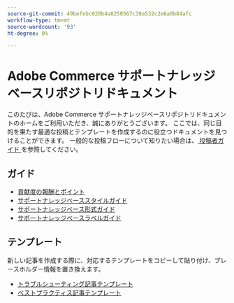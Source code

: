 ```yaml
---
source-git-commit: 49befebc020b4a8250567c38a532c2e6a9b84afc
workflow-type: tm+mt
source-wordcount: '93'
ht-degree: 0%

---
```

# Adobe Commerce サポートナレッジベースリポジトリドキュメント

このたびは、Adobe Commerce サポートナレッジベースリポジトリドキュメントのホームをご利用いただき、誠にありがとうございます。
ここでは、同じ目的を果たす最適な投稿とテンプレートを作成するのに役立つドキュメントを見つけることができます。
一般的な投稿フローについて知りたい場合は、[&#x200B; 投稿者ガイド &#x200B;](../.github/CONTRIBUTING.md) を参照してください。

## ガイド

* [貢献度の報酬とポイント](contribution-points.md)
* [サポートナレッジベーススタイルガイド](guides/support-kb-styleguide.md)
* [サポートナレッジベース形式ガイド](guides/kb-formatting-guide.md)
* [サポートナレッジベースラベルガイド](guides/kb-labels-guide.md)

## テンプレート

新しい記事を作成する際に、対応するテンプレートをコピーして貼り付け、プレースホルダー情報を置き換えます。

* [トラブルシューティング記事テンプレート](article-templates/troubleshooting-template.md)
* [ベストプラクティス記事テンプレート](article-templates/best-practice-template.md)

